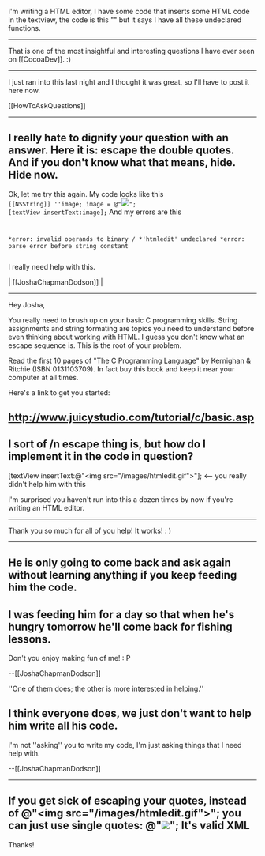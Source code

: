 I'm writing a HTML editor, I have some code that inserts some HTML code in the textview, the code is this "<meta name="author" content="Josha Chapman-Dodson, AKA devboy">" but it says I have all these undeclared functions.

----

That is one of the most insightful and interesting questions I have ever seen on [[CocoaDev]]. :)

----

I just ran into this last night and I thought it was great, so I'll have to post it here now.

[[HowToAskQuestions]]

----

I really hate to dignify your question with an answer. Here it is: escape the double quotes. And if you don't know what that means, hide. Hide now.
----
Ok, let me try this again. My code looks like this
<code>    [[NSString]] ''image;
    image = @"<img src="/images/htmledit.gif">";
    [textView insertText:image];</code>
And my errors are this
<code>

*error: invalid operands to binary /
*'htmledit' undeclared
*error: parse error before string constant

</code>
I really need help with this.

| [[JoshaChapmanDodson]] |

----

Hey Josha,

You really need to brush up on your basic C programming skills. String assignments and string formating are topics you need to understand before even thinking about working with HTML. I guess you don't know what an escape sequence is. This is the root of your problem. 

Read the first 10 pages of "The C Programming Language" by Kernighan & Ritchie (ISBN 0131103709). In fact buy this book and keep it near your computer at all times.

Here's a link to get you started:

http://www.juicystudio.com/tutorial/c/basic.asp
 ----
I sort of /n escape thing is, but how do I implement it in the code in question?
 ----

[textView insertText:@"<img src=\"/images/htmledit.gif\">"]; <-- you really didn't help him with this

I'm surprised you haven't run into this a dozen times by now if you're writing an HTML editor.  

----
Thank you so much for all of you help! It works! : )

----

He is only going to come back and ask again without learning anything if you keep feeding him the code. 
----

I was feeding him for a day so that when he's hungry tomorrow he'll come back for fishing lessons.
----
Don't you enjoy making fun of me! : P

--[[JoshaChapmanDodson]]

''One of them does; the other is more interested in helping.''

I think everyone does, we just don't want to help him write all his code.
----
I'm not ''asking'' you to write my code, I'm just asking things that I need help with.

--[[JoshaChapmanDodson]]

----

If you get sick of escaping your quotes, instead of @"<img src=\"/images/htmledit.gif\">"; you can just use single quotes: @"<img src='/images/htmledit.gif'>"; It's valid XML
----
Thanks!